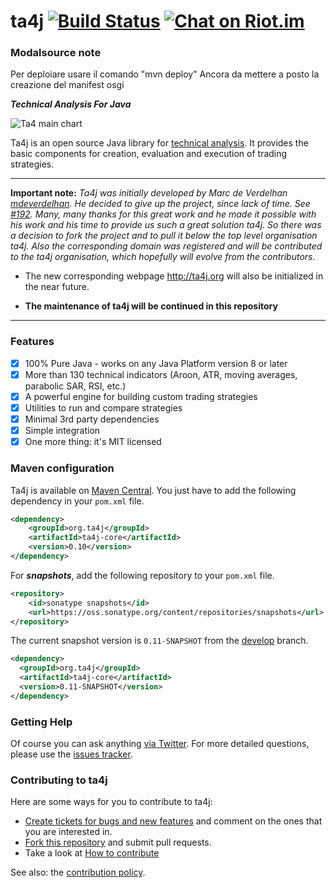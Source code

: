 # ta4j [![Build Status](https://travis-ci.org/ta4j/ta4j.svg?branch=master)](https://travis-ci.org/ta4j/ta4j) [![Chat on Riot.im](https://img.shields.io/badge/chat-riot.im-green.svg)](https://riot.im/app/#/room/#ta4j:matrix.org)

### Modalsource note
Per deploiare usare il comando "mvn deploy"
Ancora da mettere a posto la creazione del manifest osgi


***Technical Analysis For Java***

![Ta4 main chart](https://raw.githubusercontent.com/wiki/mdeverdelhan/ta4j/img/ta4j_main_chart.png)

Ta4j is an open source Java library for [technical analysis](http://en.wikipedia.org/wiki/Technical_analysis). It provides the basic components for creation, evaluation and execution of trading strategies.

---

**Important note:** _Ta4j was initially developed by Marc de Verdelhan [mdeverdelhan](https://github.com/mdeverdelhan). He decided to give up the project, since lack of time. See [#192](https://github.com/mdeverdelhan/ta4j/issues/192). Many, many thanks for this great work and he made it possible with his work and his time to provide us such a great solution ta4j.
So there was a decision to fork the project and to pull it below the top level organisation ta4j. Also the corresponding domain was registered and will be contributed to the ta4j organisation, which hopefully will evolve from the contributors._

* The new corresponding webpage http://ta4j.org will also be initialized in the near future.<br>

* **The maintenance of ta4j will be continued in this repository**

---

### Features

 * [x] 100% Pure Java - works on any Java Platform version 8 or later
 * [x] More than 130 technical indicators (Aroon, ATR, moving averages, parabolic SAR, RSI, etc.)
 * [x] A powerful engine for building custom trading strategies
 * [x] Utilities to run and compare strategies
 * [x] Minimal 3rd party dependencies
 * [x] Simple integration
 * [x] One more thing: it's MIT licensed

### Maven configuration

Ta4j is available on [Maven Central](http://search.maven.org/#search|ga|1|a%3A%22ta4j%22). You just have to add the following dependency in your `pom.xml` file.

```xml
<dependency>
    <groupId>org.ta4j</groupId>
    <artifactId>ta4j-core</artifactId>
    <version>0.10</version>
</dependency>
```

For ***snapshots***, add the following repository to your `pom.xml` file.
```xml
<repository>
    <id>sonatype snapshots</id>
    <url>https://oss.sonatype.org/content/repositories/snapshots</url>
</repository>
```
The current snapshot version is `0.11-SNAPSHOT` from the [develop](https://github.com/ta4j/ta4j/tree/develop) branch.
```xml
<dependency>
  <groupId>org.ta4j</groupId>
  <artifactId>ta4j-core</artifactId>
  <version>0.11-SNAPSHOT</version>
</dependency>
```

### Getting Help

Of course you can ask anything [via Twitter](http://twitter.com/MarcdeVerdelhan). For more detailed questions, please use the [issues tracker](http://github.com/mdeverdelhan/ta4j/issues).

### Contributing to ta4j

Here are some ways for you to contribute to ta4j:

  * [Create tickets for bugs and new features](http://github.com/mdeverdelhan/ta4j/issues) and comment on the ones that you are interested in.
  * [Fork this repository](http://help.github.com/forking/) and submit pull requests.
  * Take a look at [How to contribute](https://github.com/ta4j/ta4j/wiki/How-to-contribute)

See also: the [contribution policy](.github/CONTRIBUTING.md).
